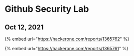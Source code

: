 # Github Security Lab

## Oct 12, 2021

{% embed url="https://hackerone.com/reports/1365762" %}

{% embed url="https://hackerone.com/reports/1365761" %}
